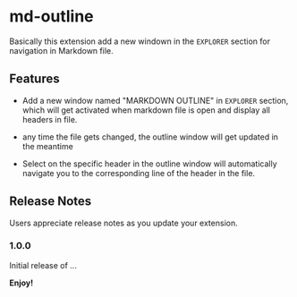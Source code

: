 # md-outline

Basically this extension add a new windown in the `EXPLORER` section for navigation in Markdown file.

## Features

- Add a new window named "MARKDOWN OUTLINE" in `EXPLORER` section, which will get activated when markdown file is open and display all headers in file.

- any time the file gets changed, the outline window will get updated in the meantime

- Select on the specific header in the outline window will automatically navigate you to the corresponding line of the header in the file.

## Release Notes

Users appreciate release notes as you update your extension.

### 1.0.0

Initial release of ...

**Enjoy!**